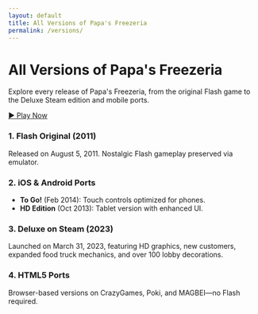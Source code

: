 ```yaml
---
layout: default
title: All Versions of Papa's Freezeria
permalink: /versions/
---
```


# All Versions of Papa's Freezeria

Explore every release of Papa's Freezeria, from the original Flash game to the Deluxe Steam edition and mobile ports.

[▶️ Play Now](https://magbei.com/play-papas-freezeria-game-online/)

### 1. Flash Original (2011)
Released on August 5, 2011. Nostalgic Flash gameplay preserved via emulator.

### 2. iOS & Android Ports
- **To Go!** (Feb 2014): Touch controls optimized for phones.
- **HD Edition** (Oct 2013): Tablet version with enhanced UI.

### 3. Deluxe on Steam (2023)
Launched on March 31, 2023, featuring HD graphics, new customers, expanded food truck mechanics, and over 100 lobby decorations.

### 4. HTML5 Ports
Browser-based versions on CrazyGames, Poki, and MAGBEI—no Flash required.

